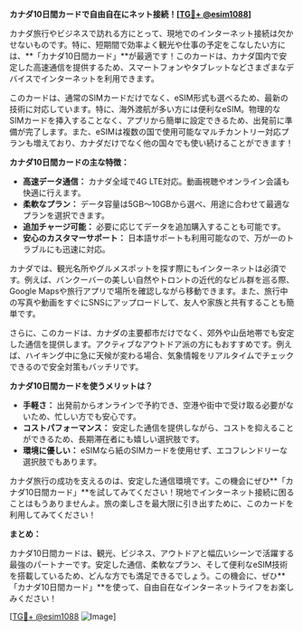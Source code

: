 **カナダ10日間カードで自由自在にネット接続！[[TG💪+ @esim1088](https://t.me/s/esim1088)]**

カナダ旅行やビジネスで訪れる方にとって、現地でのインターネット接続は欠かせないものです。特に、短期間で効率よく観光や仕事の予定をこなしたい方には、**「カナダ10日間カード」**が最適です！このカードは、カナダ国内で安定した高速通信を提供するため、スマートフォンやタブレットなどさまざまなデバイスでインターネットを利用できます。

このカードは、通常のSIMカードだけでなく、eSIM形式も選べるため、最新の技術に対応しています。特に、海外渡航が多い方には便利なeSIM。物理的なSIMカードを挿入することなく、アプリから簡単に設定できるため、出発前に準備が完了します。また、eSIMは複数の国で使用可能なマルチカントリー対応プランも増えており、カナダだけでなく他の国々でも使い続けることができます！

**カナダ10日間カードの主な特徴：**

- **高速データ通信：** カナダ全域で4G LTE対応。動画視聴やオンライン会議も快適に行えます。
- **柔軟なプラン：** データ容量は5GB～10GBから選べ、用途に合わせて最適なプランを選択できます。
- **追加チャージ可能：** 必要に応じてデータを追加購入することも可能です。
- **安心のカスタマーサポート：** 日本語サポートも利用可能なので、万が一のトラブルにも迅速に対応。

カナダでは、観光名所やグルメスポットを探す際にもインターネットは必須です。例えば、バンクーバーの美しい自然やトロントの近代的なビル群を巡る際、Google Mapsや旅行アプリで場所を確認しながら移動できます。また、旅行中の写真や動画をすぐにSNSにアップロードして、友人や家族と共有することも簡単です。

さらに、このカードは、カナダの主要都市だけでなく、郊外や山岳地帯でも安定した通信を提供します。アクティブなアウトドア派の方にもおすすめです。例えば、ハイキング中に急に天候が変わる場合、気象情報をリアルタイムでチェックできるので安全対策もバッチリです。

**カナダ10日間カードを使うメリットは？**

- **手軽さ：** 出発前からオンラインで予約でき、空港や街中で受け取る必要がないため、忙しい方でも安心です。
- **コストパフォーマンス：** 安定した通信を提供しながら、コストを抑えることができるため、長期滞在者にも嬉しい選択肢です。
- **環境に優しい：** eSIMなら紙のSIMカードを使用せず、エコフレンドリーな選択肢でもあります。

カナダ旅行の成功を支えるのは、安定した通信環境です。この機会にぜひ**「カナダ10日間カード」**を試してみてください！現地でインターネット接続に困ることはもうありませんよ。旅の楽しさを最大限に引き出すために、このカードを利用してみてください！

**まとめ：**

カナダ10日間カードは、観光、ビジネス、アウトドアと幅広いシーンで活躍する最強のパートナーです。安定した通信、柔軟なプラン、そして便利なeSIM技術を搭載しているため、どんな方でも満足できるでしょう。この機会に、ぜひ**「カナダ10日間カード」**を使って、自由自在なインターネットライフをお楽しみください！

[[TG💪+ @esim1088](https://t.me/s/esim1088) ![Image](https://i.postimg.cc/Y0z9fWf4/image.png)]